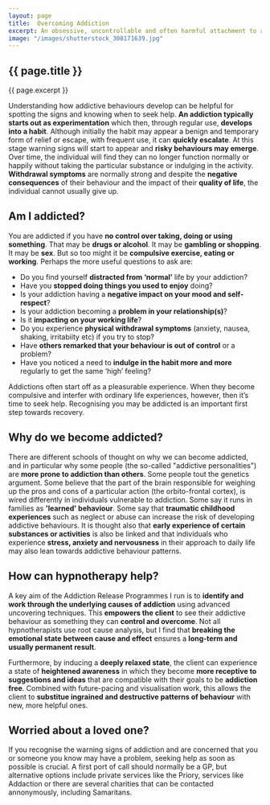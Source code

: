 ```yaml
---
layout: page
title:  Overcoming Addiction
excerpt: An obsessive, uncontrollable and often harmful attachment to an activity, behaviour or substance. Sound familiar to you? We can become addicted to all sorts of things, but the usual suspects are nicotine, drugs, alcohol, gambling, the Internet & social media, and food. It’s estimated some two million people in the UK suffer some kind of addiction. 
image: "/images/shutterstock_308171639.jpg"
---
```

## {{ page.title }}

{{ page.excerpt }}

Understanding how addictive behaviours develop can be helpful for spotting the signs and knowing when to seek help. **An addiction typically starts out as experimentation** which then, through regular use, **develops into a habit**. Although initially the habit may appear a benign and temporary form of relief or escape, with frequent use, it can **quickly escalate**. At this stage warning signs will start to appear and **risky behaviours may emerge**. Over time, the individual will find they can no longer function normally or happily without taking the particular substance or indulging in the activity. **Withdrawal symptoms** are normally strong and despite the **negative consequences** of their behaviour and the impact of their **quality of life**, the individual cannot usually give up.

## Am I addicted?

You are addicted if you have **no control over taking, doing or using something**.  That may be **drugs or alcohol**. It may be **gambling or shopping**. It may be **sex**. But so too might it be **compulsive exercise, eating or working**. Perhaps the more useful questions to ask are:

- Do you find yourself **distracted from ‘normal’** life by your addiction?
- Have you **stopped doing things you used to enjoy** doing?
- Is your addiction having a **negative impact on your mood and self-respect**?
- Is your addiction becoming a **problem in your relationship(s)**?
- Is it **impacting on your working life**?
- Do you experience **physical withdrawal symptoms** (anxiety, nausea, shaking, irritabiity etc) if you try to stop?
- Have **others remarked that your behaviour is out of control** or a problem?
- Have you noticed a need to **indulge in the habit more and more** regularly to get the same ‘high’ feeling?

Addictions often start off as a pleasurable experience. When they become compulsive and interfer with ordinary life experiences, however, then it’s time to seek help. Recognising you may be addicted is an important first step towards recovery.

## Why do we become addicted?

There are different schools of thought on why we can become addicted, and in particular why some people (the so-called "addictive personalities") are **more prone to addiction than others**.  Some people tout the genetics argument. Some believe that the part of the brain responsible for weighing up the pros and cons of a particular action (the orbito-frontal cortex), is wired differently in individuals vulnerable to addiction.  Some say it runs in families as **'learned' behaviour**. Some say that **traumatic childhood experiences** such as neglect or abuse can increase the risk of developing addictive behaviours.  It is thought also that **early experience of certain substances or activities** is also be linked and that individuals who experience **stress, anxiety and nervousness** in their approach to daily life may also lean towards addictive behaviour patterns.

## How can hypnotherapy help?

A key aim of the Addiction Release Programmes I run is to **identify and work through the underlying causes of addiction** using advanced uncovering techniques. This **empowers the client** to see their addictive behaviour as something they can **control and overcome**. Not all hypnotherapists use root cause analysis, but I find that **breaking the emotional state between cause and effect** ensures a **long-term and usually permanent result**.

Furthermore, by inducing a **deeply relaxed state**, the client can experience a state of **heightened awareness** in which they become **more receptive to suggestions and ideas** that are compatible with their goals to be **addiction free**. Combined with future-pacing and visualisation work, this allows the client to **substitue ingrained and destructive patterns of behaviour** with new, more helpful ones.

## Worried about a loved one?

If you recognise the warning signs of addiction and are concerned that you or someone you know may have a problem, seeking help as soon as possible is crucial. A first port of call should normally be a GP, but alternative options include private services like the Priory, services like Addaction or there are several charities that can be contacted annonymously, including Samaritans.

